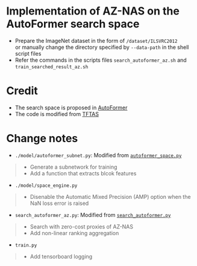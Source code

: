 # Implementation of AZ-NAS on the AutoFormer search space
- Prepare the ImageNet dataset in the form of `/dataset/ILSVRC2012`  
or manually change the directory specified by `--data-path` in the shell script files
- Refer the commands in the scripts files `search_autoformer_az.sh` and `train_searched_result_az.sh`

# Credit
- The search space is proposed in [AutoFormer](https://github.com/microsoft/Cream/tree/b799630a29995163f282b15e2f38701160272fd1/AutoFormer)
- The code is modified from [TFTAS](https://github.com/decemberzhou/TF_TAS/tree/42616bcf1b6bb643bf968a8342f8aaddc4f53f32)

# Change notes
- `./model/autoformer_subnet.py`: Modified from [`autoformer_space.py`](https://github.com/decemberzhou/TF_TAS/blob/42616bcf1b6bb643bf968a8342f8aaddc4f53f32/model/autoformer_space.py)
> * Generate a subnetwork for training
> * Add a function that extracts blcok features

- `./model/space_engine.py`
> * Disenable the Automatic Mixed Precision (AMP) option when the NaN loss error is raised

- `search_autoformer_az.py`: Modified from [`search_autoformer.py`](https://github.com/decemberzhou/TF_TAS/blob/42616bcf1b6bb643bf968a8342f8aaddc4f53f32/search_autoformer.py)
> * Search with zero-cost proxies of AZ-NAS
> * Add non-linear ranking aggregation

- `train.py`
> * Add tensorboard logging